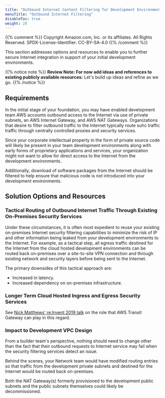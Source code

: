 ```yaml
---
title: "Outbound Internet Content Filtering for Development Environments"
menuTitle: "Outbound Internet Filtering"
disableToc: true
weight: 20
---
```


{{% comment %}}
Copyright Amazon.com, Inc. or its affiliates. All Rights Reserved.
SPDX-License-Identifier: CC-BY-SA-4.0
{{% /comment %}}

This section addresses options and resources to enable you to further secure Internet integration in support of your initial development environments.

{{% notice note %}}
**Review Note: For now add ideas and references to existing publicly available resources:** Let's build up ideas and refine as we go.
{{% /notice %}}

## Requirements

In the initial stage of your foundation, you may have enabled development team AWS accounts outbound access to the Internet via use of private subnets, an AWS Internet Gateway, and AWS NAT Gateways.  Organizations that desire to filter outbound traffic to the Internet typically route suhc traffic traffic through centrally controlled proxies and security services.

Since your corporate intellectual property in the form of private source code will likely be present in your team development environments along with early forms of proprietary applications and services, your organization might not want to allow for direct access to the Internet from the development environments.

Additionally, download of software packages from the Internet should be filtered to help ensure that malicious code is not introduced into your development environments.

## Solution Options and Resources

### Tactical Routing of Outbound Internet Traffic Through Existing On-Premises Security Services
Under these circumstances, it is often most expedient to reuse your existing on-premises Internet security filtering capabilities to minimize the risk of IP and other information being leaked from your development environments to the Internet.   For example, as a tactical step, all egress traffic destined for the Internet from the cloud hosted development environments can be routed back on-premises over a site-to-site VPN connection and through existing network and security layers before being sent to the Internet.

The primary downsides of this tactical approach are:
* Increased in latency.
* Increased dependency on on-premises infrastructure.

### Longer Term Cloud Hosted Ingress and Egress Security Services

See [Nick Matthews' re:Invent 2019 talk](https://youtu.be/9Nikqn_02Oc?t=2304) on the role that AWS Transit Gateway can play in this regard.

### Impact to Development VPC Design

From a builder team's perspective, nothing should need to change other than the fact that their outbound requests to Internet service may fail when the security filtering services detect an issue.

Behind the scenes, your Network team would have modified routing entries so that traffic from the development private subnets and destined for the Internet would be routed back on-premises.

Both the NAT Gateway(s) formerly provisioned to the development public subnets and the public subnets themselves could likely be decommissioned.